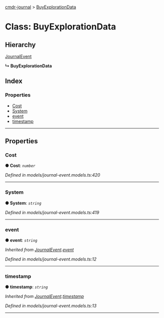 [cmdr-journal](../README.md) > [BuyExplorationData](../classes/buyexplorationdata.md)



# Class: BuyExplorationData

## Hierarchy


 [JournalEvent](journalevent.md)

**↳ BuyExplorationData**







## Index

### Properties

* [Cost](buyexplorationdata.md#cost)
* [System](buyexplorationdata.md#system)
* [event](buyexplorationdata.md#event)
* [timestamp](buyexplorationdata.md#timestamp)



---
## Properties
<a id="cost"></a>

###  Cost

**●  Cost**:  *`number`* 

*Defined in models/journal-event.models.ts:420*





___

<a id="system"></a>

###  System

**●  System**:  *`string`* 

*Defined in models/journal-event.models.ts:419*





___

<a id="event"></a>

###  event

**●  event**:  *`string`* 

*Inherited from [JournalEvent](journalevent.md).[event](journalevent.md#event)*

*Defined in models/journal-event.models.ts:12*





___

<a id="timestamp"></a>

###  timestamp

**●  timestamp**:  *`string`* 

*Inherited from [JournalEvent](journalevent.md).[timestamp](journalevent.md#timestamp)*

*Defined in models/journal-event.models.ts:13*





___



